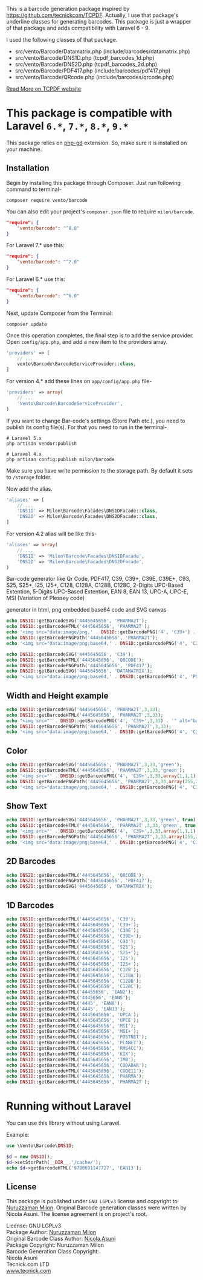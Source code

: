 This is a barcode generation package inspired by <https://github.com/tecnickcom/TCPDF>. Actually, I use that package's underline classes for generating barcodes. This package is just a wrapper of that package and adds compatibility with Laravel 6 - 9.

I used the following classes of that package.

- src/vento/Barcode/Datamatrix.php (include/barcodes/datamatrix.php)
- src/vento/Barcode/DNS1D.php (tcpdf_barcodes_1d.php)
- src/vento/Barcode/DNS2D.php (tcpdf_barcodes_2d.php)
- src/vento/Barcode/PDF417.php (include/barcodes/pdf417.php)
- src/vento/Barcode/QRcode.php (include/barcodes/qrcode.php)

[Read More on TCPDF website](http://www.tcpdf.org)

# This package is compatible with Laravel `6.*`, `7.*`, `8.*`, `9.*`

This package relies on [php-gd](http://php.net/manual/en/book.image.php) extension. So, make sure it is installed on your machine.

## Installation

Begin by installing this package through Composer. Just run following command to terminal-

```shell script
composer require vento/barcode
```

You can also edit your project's `composer.json` file to require `milon/barcode`.

```json
"require": {
    "vento/barcode": "^8.0"
}
```

For Laravel 7.* use this:

```json
"require": {
    "vento/barcode": "^7.0"
}
```

For Laravel 6.* use this:

```json
"require": {
    "vento/barcode": "^6.0"
}
```

Next, update Composer from the Terminal:

```shell script
composer update
```

Once this operation completes, the final step is to add the service provider. Open `config/app.php`, and add a new item to the providers array.

```php
'providers' => [
    // ...
    vento\Barcode\BarcodeServiceProvider::class,
]
```

For version 4.* add these lines on `app/config/app.php` file-

```php
'providers' => array(
    // ...
    'Vento\Barcode\BarcodeServiceProvider',
)
```

If you want to change Bar-code's settings (Store Path etc.), you need to publish its config file(s). For that you need to run in the terminal-

```shell script
# Laravel 5.x
php artisan vendor:publish

# Laravel 4.x
php artisan config:publish milon/barcode
```

Make sure you have write permission to the storage path. By default it sets to `/storage` folder.

Now add the alias.

```php
'aliases' => [
    // ...
    'DNS1D' => Milon\Barcode\Facades\DNS1DFacade::class,
    'DNS2D' => Milon\Barcode\Facades\DNS2DFacade::class,
]
```

For version 4.2 alias will be like this-

```php
'aliases' => array(
    // ...
    'DNS1D' => 'Milon\Barcode\Facades\DNS1DFacade',
    'DNS2D' => 'Milon\Barcode\Facades\DNS2DFacade',
)
```

Bar-code generator like Qr Code, PDF417, C39, C39+, C39E, C39E+, C93, S25, S25+, I25, I25+, C128, C128A, C128B, C128C, 2-Digits UPC-Based Extention, 5-Digits UPC-Based Extention, EAN 8, EAN 13, UPC-A, UPC-E, MSI (Variation of Plessey code)

generator in html, png embedded base64 code and SVG canvas

```php
echo DNS1D::getBarcodeSVG('4445645656', 'PHARMA2T');
echo DNS1D::getBarcodeHTML('4445645656', 'PHARMA2T');
echo '<img src="data:image/png,' . DNS1D::getBarcodePNG('4', 'C39+') . '" alt="barcode"   />';
echo DNS1D::getBarcodePNGPath('4445645656', 'PHARMA2T');
echo '<img src="data:image/png;base64,' . DNS1D::getBarcodePNG('4', 'C39+') . '" alt="barcode"   />';
```

```php
echo DNS1D::getBarcodeSVG('4445645656', 'C39');
echo DNS2D::getBarcodeHTML('4445645656', 'QRCODE');
echo DNS2D::getBarcodePNGPath('4445645656', 'PDF417');
echo DNS2D::getBarcodeSVG('4445645656', 'DATAMATRIX');
echo '<img src="data:image/png;base64,' . DNS2D::getBarcodePNG('4', 'PDF417') . '" alt="barcode"   />';
```

## Width and Height example

```php
echo DNS1D::getBarcodeSVG('4445645656', 'PHARMA2T',3,33);
echo DNS1D::getBarcodeHTML('4445645656', 'PHARMA2T',3,33);
echo '<img src="' . DNS1D::getBarcodePNG('4', 'C39+',3,33) . '" alt="barcode"   />';
echo DNS1D::getBarcodePNGPath('4445645656', 'PHARMA2T',3,33);
echo '<img src="data:image/png;base64,' . DNS1D::getBarcodePNG('4', 'C39+',3,33) . '" alt="barcode"   />';
```

## Color

```php
echo DNS1D::getBarcodeSVG('4445645656', 'PHARMA2T',3,33,'green');
echo DNS1D::getBarcodeHTML('4445645656', 'PHARMA2T',3,33,'green');
echo '<img src="' . DNS1D::getBarcodePNG('4', 'C39+',3,33,array(1,1,1)) . '" alt="barcode"   />';
echo DNS1D::getBarcodePNGPath('4445645656', 'PHARMA2T',3,33,array(255,255,0));
echo '<img src="data:image/png;base64,' . DNS1D::getBarcodePNG('4', 'C39+',3,33,array(1,1,1)) . '" alt="barcode"   />';
```

## Show Text

```php
echo DNS1D::getBarcodeSVG('4445645656', 'PHARMA2T',3,33,'green', true);
echo DNS1D::getBarcodeHTML('4445645656', 'PHARMA2T',3,33,'green', true);
echo '<img src="' . DNS1D::getBarcodePNG('4', 'C39+',3,33,array(1,1,1), true) . '" alt="barcode"   />';
echo DNS1D::getBarcodePNGPath('4445645656', 'PHARMA2T',3,33,array(255,255,0), true);
echo '<img src="data:image/png;base64,' . DNS1D::getBarcodePNG('4', 'C39+',3,33,array(1,1,1), true) . '" alt="barcode"   />';
```

## 2D Barcodes

```php
echo DNS2D::getBarcodeHTML('4445645656', 'QRCODE');
echo DNS2D::getBarcodePNGPath('4445645656', 'PDF417');
echo DNS2D::getBarcodeSVG('4445645656', 'DATAMATRIX');
```

## 1D Barcodes

```php
echo DNS1D::getBarcodeHTML('4445645656', 'C39');
echo DNS1D::getBarcodeHTML('4445645656', 'C39+');
echo DNS1D::getBarcodeHTML('4445645656', 'C39E');
echo DNS1D::getBarcodeHTML('4445645656', 'C39E+');
echo DNS1D::getBarcodeHTML('4445645656', 'C93');
echo DNS1D::getBarcodeHTML('4445645656', 'S25');
echo DNS1D::getBarcodeHTML('4445645656', 'S25+');
echo DNS1D::getBarcodeHTML('4445645656', 'I25');
echo DNS1D::getBarcodeHTML('4445645656', 'I25+');
echo DNS1D::getBarcodeHTML('4445645656', 'C128');
echo DNS1D::getBarcodeHTML('4445645656', 'C128A');
echo DNS1D::getBarcodeHTML('4445645656', 'C128B');
echo DNS1D::getBarcodeHTML('4445645656', 'C128C');
echo DNS1D::getBarcodeHTML('44455656', 'EAN2');
echo DNS1D::getBarcodeHTML('4445656', 'EAN5');
echo DNS1D::getBarcodeHTML('4445', 'EAN8');
echo DNS1D::getBarcodeHTML('4445', 'EAN13');
echo DNS1D::getBarcodeHTML('4445645656', 'UPCA');
echo DNS1D::getBarcodeHTML('4445645656', 'UPCE');
echo DNS1D::getBarcodeHTML('4445645656', 'MSI');
echo DNS1D::getBarcodeHTML('4445645656', 'MSI+');
echo DNS1D::getBarcodeHTML('4445645656', 'POSTNET');
echo DNS1D::getBarcodeHTML('4445645656', 'PLANET');
echo DNS1D::getBarcodeHTML('4445645656', 'RMS4CC');
echo DNS1D::getBarcodeHTML('4445645656', 'KIX');
echo DNS1D::getBarcodeHTML('4445645656', 'IMB');
echo DNS1D::getBarcodeHTML('4445645656', 'CODABAR');
echo DNS1D::getBarcodeHTML('4445645656', 'CODE11');
echo DNS1D::getBarcodeHTML('4445645656', 'PHARMA');
echo DNS1D::getBarcodeHTML('4445645656', 'PHARMA2T');
```

# Running without Laravel

You can use this library without using Laravel.

Example:

```php
use \Vento\Barcode\DNS1D;

$d = new DNS1D();
$d->setStorPath(__DIR__.'/cache/');
echo $d->getBarcodeHTML('9780691147727', 'EAN13');
```

## License

This package is published under `GNU LGPLv3` license and copyright to [Nuruzzaman Milon](http://milon.im). Original Barcode generation classes were written by Nicola Asuni. The license agreement is on project's root.

License: GNU LGPLv3<br>
Package Author: [Nuruzzaman Milon](http://milon.im)<br>
Original Barcode Class Author: [Nicola Asuni](http://www.tcpdf.org)<br>
Package Copyright: Nuruzzaman Milon<br>
Barcode Generation Class Copyright:<br>
Nicola Asuni<br>
Tecnick.com LTD<br>
www.tecnick.com
